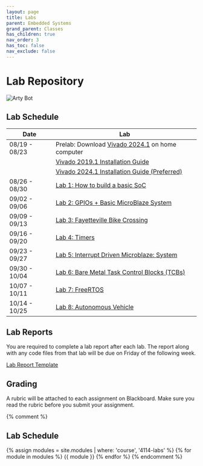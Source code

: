```yaml
---
layout: page
title: Labs
parent: Embedded Systems
grand_parent: Classes
has_children: true
nav_order: 3
has_toc: false
nav_exclude: false
---
```


# Lab Repository

![Arty Bot](./assets/images/bot.gif)

## Lab Schedule

| Date          | Lab                                                 |
| ------------- | --------------------------------------------------- |
| 08/19 - 08/23 | Prelab: Download [Vivado 2024.1](https://www.xilinx.com/support/download/index.html/content/xilinx/en/downloadNav/vivado-design-tools/2024-1.html) on home computer |
|               | [Vivado 2019.1 Installation Guide](./assets/guides/VivadoGuide2019_1.pdf) |
|               | [Vivado 2024.1 Installation Guide (Preferred)](./assets/guides/VivadoGuide2024_1.pdf) |
| 08/26 - 08/30 | [Lab 1: How to build a basic SoC](./lab1)           |
| 09/02 - 09/06 | [Lab 2: GPIOs + Basic MicroBlaze System](./lab2)    |
| 09/09 - 09/13 | [Lab 3: Fayetteville Bike Crossing](./lab3)         |
| 09/16 - 09/20 | [Lab 4: Timers](./lab4)                             |
| 09/23 - 09/27 | [Lab 5: Interrupt Driven Microblaze: System](./lab5) |
| 09/30 - 10/04 | [Lab 6: Bare Metal Task Control Blocks (TCBs)](./lab6) |
| 10/07 - 10/11 | [Lab 7: FreeRTOS](./lab7)                           |
| 10/14 - 10/25 | [Lab 8: Autonomous Vehicle](./lab8)                 |

## Lab Reports

You are required to complete a lab report after each lab. The report along with any code files from that lab will be due on Friday of the following week.

[Lab Report Template](./assets/guides/report_template.docx)

## Grading

A rubric will be attached to each assignment on Blackboard. Make sure you read the rubric before you submit your assignment.

{% comment %}
## Lab Schedule
{% assign modules = site.modules | where: 'course', '4114-labs' %}
{% for module in modules %}
{{ module }}
{% endfor %}
{% endcomment %}
